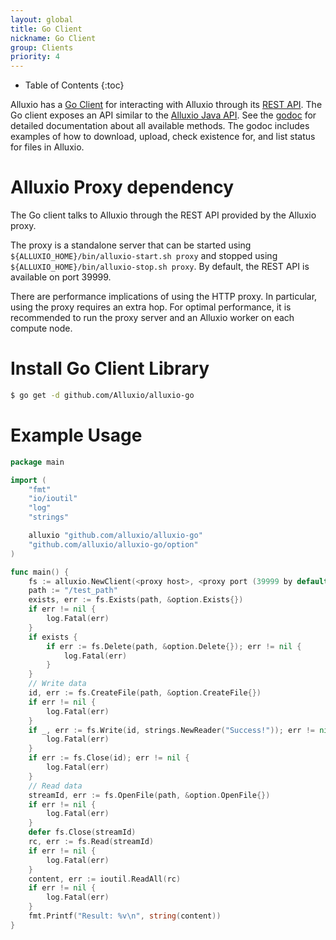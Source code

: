 ```yaml
---
layout: global
title: Go Client
nickname: Go Client
group: Clients
priority: 4
---
```


* Table of Contents
{:toc}

Alluxio has a [Go Client](https://github.com/Alluxio/alluxio-go) for interacting with Alluxio through its
[REST API](Clients-Rest.html). The Go client exposes an API similar to the [Alluxio Java API](Clients-Alluxio-Java.html).
See the [godoc](http://godoc.org/github.com/Alluxio/alluxio-go) for detailed documentation about all available
methods. The godoc includes examples of how to download, upload, check existence for, and list status for files in
Alluxio.

# Alluxio Proxy dependency

The Go client talks to Alluxio through the REST API provided by the Alluxio proxy.

The proxy is a standalone server that can be started using
`${ALLUXIO_HOME}/bin/alluxio-start.sh proxy` and stopped using `${ALLUXIO_HOME}/bin/alluxio-stop.sh
proxy`. By default, the REST API is available on port 39999.

There are performance implications of using the HTTP proxy. In particular, using the proxy requires
an extra hop. For optimal performance, it is recommended to run the proxy server and an Alluxio
worker on each compute node.

# Install Go Client Library
```bash
$ go get -d github.com/Alluxio/alluxio-go
```

# Example Usage

```go
package main

import (
	"fmt"
	"io/ioutil"
	"log"
	"strings"

	alluxio "github.com/alluxio/alluxio-go"
	"github.com/alluxio/alluxio-go/option"
)

func main() {
	fs := alluxio.NewClient(<proxy host>, <proxy port (39999 by default)>, <timeout>)
	path := "/test_path"
	exists, err := fs.Exists(path, &option.Exists{})
	if err != nil {
		log.Fatal(err)
	}
	if exists {
		if err := fs.Delete(path, &option.Delete{}); err != nil {
			log.Fatal(err)
		}
	}
	// Write data
	id, err := fs.CreateFile(path, &option.CreateFile{})
	if err != nil {
		log.Fatal(err)
	}
	if _, err := fs.Write(id, strings.NewReader("Success!")); err != nil {
		log.Fatal(err)
	}
	if err := fs.Close(id); err != nil {
		log.Fatal(err)
	}
	// Read data
	streamId, err := fs.OpenFile(path, &option.OpenFile{})
	if err != nil {
		log.Fatal(err)
	}
	defer fs.Close(streamId)
	rc, err := fs.Read(streamId)
	if err != nil {
		log.Fatal(err)
	}
	content, err := ioutil.ReadAll(rc)
	if err != nil {
		log.Fatal(err)
	}
	fmt.Printf("Result: %v\n", string(content))
}
```
